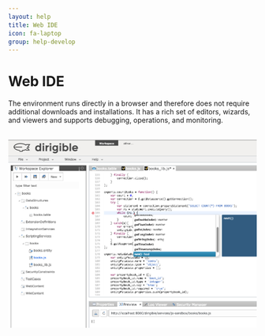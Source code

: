 ```yaml
---
layout: help
title: Web IDE
icon: fa-laptop
group: help-develop
---
```


Web IDE
===

The environment runs directly in a browser and therefore does not require additional downloads and installations. It has a rich set of editors, wizards, and viewers and supports debugging, operations, and monitoring.


<br>
	<img class="img-responsive" src="/help/images/develop/web_ide.png"/>
<br>

